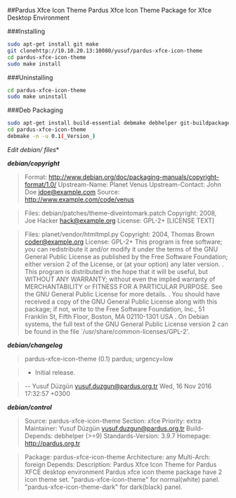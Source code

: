 ##Pardus Xfce Icon Theme
Pardus Xfce Icon Theme Package for Xfce Desktop Environment

###Installing
```sh
sudo apt-get install git make
git clonehttp://10.10.20.13:10080/yusuf/pardus-xfce-icon-theme
cd pardus-xfce-icon-theme
sudo make install
```

###Uninstalling
```sh
cd pardus-xfce-icon-theme
sudo make uninstall
```

###Deb Packaging
```sh
sudo apt-get install build-essential debmake debhelper git-buildpackage pristine-tar
cd pardus-xfce-icon-theme
debmake -n -u 0.1(_Version_)
```

**Edit debian/* files**

**_debian/copyright_**
>Format: http://www.debian.org/doc/packaging-manuals/copyright-format/1.0/
Upstream-Name: Planet Venus
Upstream-Contact: John Doe <jdoe@example.com>
Source: http://www.example.com/code/venus

>Files: debian/patches/theme-diveintomark.patch
Copyright: 2008, Joe Hacker <hack@example.org>
License: GPL-2+
 [LICENSE TEXT]

>Files: planet/vendor/htmltmpl.py
Copyright: 2004, Thomas Brown <coder@example.org>
License: GPL-2+
 This program is free software; you can redistribute it
 and/or modify it under the terms of the GNU General Public
 License as published by the Free Software Foundation; either
 version 2 of the License, or (at your option) any later
 version.
 .
 This program is distributed in the hope that it will be
 useful, but WITHOUT ANY WARRANTY; without even the implied
 warranty of MERCHANTABILITY or FITNESS FOR A PARTICULAR
 PURPOSE.  See the GNU General Public License for more
 details.
 .
 You should have received a copy of the GNU General Public
 License along with this package; if not, write to the Free
 Software Foundation, Inc., 51 Franklin St, Fifth Floor,
 Boston, MA  02110-1301 USA
 .
 On Debian systems, the full text of the GNU General Public
 License version 2 can be found in the file
 `/usr/share/common-licenses/GPL-2'.

**_debian/changelog_**
>pardus-xfce-icon-theme (0.1) pardus; urgency=low

>  * Initial release.

> -- Yusuf Düzgün <yusuf.duzgun@pardus.org.tr>  Wed, 16 Nov 2016 17:32:57 +0300

**_debian/control_**
>Source: pardus-xfce-icon-theme
Section: xfce
Priority: extra
Maintainer: Yusuf Düzgün <yusuf.duzgun@pardus.org.tr>
Build-Depends: debhelper (>=9)
Standards-Version: 3.9.7
Homepage: http://pardus.org.tr

>Package: pardus-xfce-icon-theme
Architecture: any
Multi-Arch: foreign
Depends: 
Description: Pardus Xfce Icon Theme for Pardus XFCE desktop environment
 Pardus xfce icon theme package have 2 icon theme set.
 "pardus-xfce-icon-theme" for normal(white) panel.
 "pardus-xfce-icon-theme-dark" for dark(black) panel.

